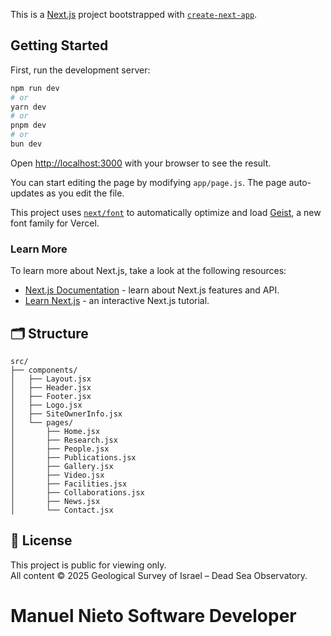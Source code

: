 This is a [Next.js](https://nextjs.org) project bootstrapped with [`create-next-app`](https://nextjs.org/docs/app/api-reference/cli/create-next-app).

## Getting Started

First, run the development server:

```bash
npm run dev
# or
yarn dev
# or
pnpm dev
# or
bun dev
```

Open [http://localhost:3000](http://localhost:3000) with your browser to see the result.

You can start editing the page by modifying `app/page.js`. The page auto-updates as you edit the file.

This project uses [`next/font`](https://nextjs.org/docs/app/building-your-application/optimizing/fonts) to automatically optimize and load [Geist](https://vercel.com/font), a new font family for Vercel.

### Learn More

To learn more about Next.js, take a look at the following resources:

- [Next.js Documentation](https://nextjs.org/docs) - learn about Next.js features and API.
- [Learn Next.js](https://nextjs.org/learn) - an interactive Next.js tutorial.

## 🗂 Structure

```
src/
├── components/
│   ├── Layout.jsx
│   ├── Header.jsx
│   ├── Footer.jsx
│   ├── Logo.jsx
│   ├── SiteOwnerInfo.jsx
│   └── pages/
│       ├── Home.jsx
│       ├── Research.jsx
│       ├── People.jsx
│       ├── Publications.jsx
│       ├── Gallery.jsx
│       ├── Video.jsx
│       ├── Facilities.jsx
│       ├── Collaborations.jsx
│       ├── News.jsx
│       └── Contact.jsx
```

## 📜 License

This project is public for viewing only.  
All content © 2025 Geological Survey of Israel – Dead Sea Observatory.

# Manuel Nieto Software Developer